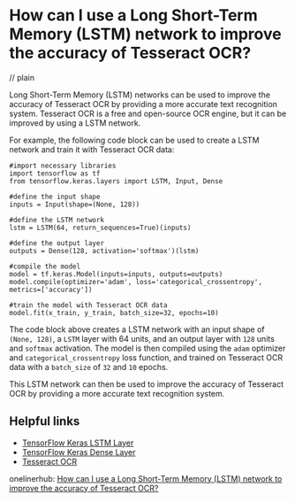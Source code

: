 # How can I use a Long Short-Term Memory (LSTM) network to improve the accuracy of Tesseract OCR?
// plain

Long Short-Term Memory (LSTM) networks can be used to improve the accuracy of Tesseract OCR by providing a more accurate text recognition system. Tesseract OCR is a free and open-source OCR engine, but it can be improved by using a LSTM network.

For example, the following code block can be used to create a LSTM network and train it with Tesseract OCR data:
```
#import necessary libraries
import tensorflow as tf
from tensorflow.keras.layers import LSTM, Input, Dense

#define the input shape
inputs = Input(shape=(None, 128))

#define the LSTM network
lstm = LSTM(64, return_sequences=True)(inputs)

#define the output layer
outputs = Dense(128, activation='softmax')(lstm)

#compile the model
model = tf.keras.Model(inputs=inputs, outputs=outputs)
model.compile(optimizer='adam', loss='categorical_crossentropy', metrics=['accuracy'])

#train the model with Tesseract OCR data
model.fit(x_train, y_train, batch_size=32, epochs=10)
```

The code block above creates a LSTM network with an input shape of `(None, 128)`, a `LSTM` layer with 64 units, and an output layer with `128` units and `softmax` activation. The model is then compiled using the `adam` optimizer and `categorical_crossentropy` loss function, and trained on Tesseract OCR data with a `batch_size` of `32` and `10` epochs.

This LSTM network can then be used to improve the accuracy of Tesseract OCR by providing a more accurate text recognition system.

## Helpful links
- [TensorFlow Keras LSTM Layer](https://www.tensorflow.org/api_docs/python/tf/keras/layers/LSTM)
- [TensorFlow Keras Dense Layer](https://www.tensorflow.org/api_docs/python/tf/keras/layers/Dense)
- [Tesseract OCR](https://github.com/tesseract-ocr/tesseract)

onelinerhub: [How can I use a Long Short-Term Memory (LSTM) network to improve the accuracy of Tesseract OCR?](https://onelinerhub.com/tesseract-ocr/how-can-i-use-a-long-short-term-memory--lstm--network-to-improve-the-accuracy-of-tesseract-ocr)